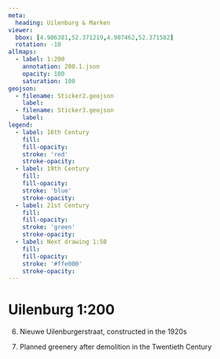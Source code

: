 ```yaml
---
meta:
  heading: Uilenburg & Marken
viewer:
  bbox: [4.906381,52.371219,4.907462,52.371582]
  rotation: -10
allmaps:
  - label: 1:200
    annotation: 200.1.json
    opacity: 100
    saturation: 100
geojson:
  - filename: Sticker2.geojson
    label: 
  - filename: Sticker3.geojson
    label: 
legend:
  - label: 16th Century
    fill:
    fill-opacity:
    stroke: 'red'
    stroke-opacity:
  - label: 19th Century
    fill:
    fill-opacity:
    stroke: 'blue'
    stroke-opacity:
  - label: 21st Century
    fill:
    fill-opacity:
    stroke: 'green'
    stroke-opacity:
  - label: Next drawing 1:50
    fill:
    fill-opacity:
    stroke: '#ffe000'
    stroke-opacity:
---
```

# Uilenburg 1:200
6. Nieuwe Uilenburgerstraat, constructed in the 1920s

7. Planned greenery after demolition in the Twentieth Century